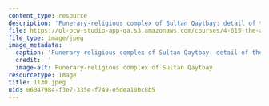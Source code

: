```yaml
---
content_type: resource
description: 'Funerary-religious complex of Sultan Qaytbay: detail of the dome.'
file: https://ol-ocw-studio-app-qa.s3.amazonaws.com/courses/4-615-the-architecture-of-cairo-spring-2002/06047984f3e7335ef749e5dea10bc8b5_1130.jpeg
file_type: image/jpeg
image_metadata:
  caption: 'Funerary-religious complex of Sultan Qaytbay: detail of the dome.'
  credit: ''
  image-alt: Funerary-religious complex of Sultan Qaytbay
resourcetype: Image
title: 1130.jpeg
uid: 06047984-f3e7-335e-f749-e5dea10bc8b5
---
```

